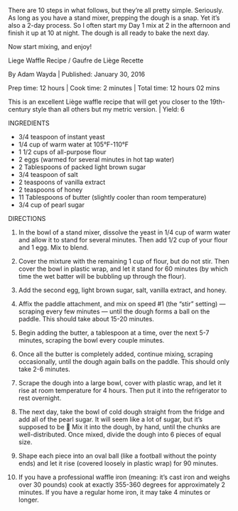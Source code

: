 There are 10 steps in what follows, but they’re all pretty simple. Seriously. As long as you have a stand mixer, prepping the dough is a snap. Yet it’s also a 2-day process. So I often start my Day 1 mix at 2 in the afternoon and finish it up at 10 at night. The dough is all ready to bake the next day.

Now start mixing, and enjoy!

Liege Waffle Recipe / Gaufre de Liège Recette

By Adam Wayda | Published: January 30, 2016

Prep time: 12 hours | Cook time: 2 minutes | Total time: 12 hours 02 mins

This is an excellent Liège waffle recipe that will get you closer to the 19th-century style than all others but my metric version. | Yield: 6

INGREDIENTS
* 3/4 teaspoon of instant yeast
* 1/4 cup of warm water at 105°F-110°F
* 1 1/2 cups of all-purpose flour
* 2 eggs (warmed for several minutes in hot tap water)
* 2 Tablespoons of packed light brown sugar
* 3/4 teaspoon of salt
* 2 teaspoons of vanilla extract
* 2 teaspoons of honey
* 11 Tablespoons of butter (slightly cooler than room temperature)
* 3/4 cup of pearl sugar

DIRECTIONS

1. In the bowl of a stand mixer, dissolve the yeast in 1/4 cup of warm water and allow it to stand for several minutes. Then add 1/2 cup of your flour and 1 egg. Mix to blend.

2. Cover the mixture with the remaining 1 cup of flour, but do not stir. Then cover the bowl in plastic wrap, and let it stand for 60 minutes (by which time the wet batter will be bubbling up through the flour).

3. Add the second egg, light brown sugar, salt, vanilla extract, and honey.

4. Affix the paddle attachment, and mix on speed #1 (the “stir” setting) — scraping every few minutes — until the dough forms a ball on the paddle. This should take about 15-20 minutes.

5. Begin adding the butter, a tablespoon at a time, over the next 5-7 minutes, scraping the bowl every couple minutes.

6. Once all the butter is completely added, continue mixing, scraping occasionally, until the dough again balls on the paddle. This should only take 2-6 minutes.

7. Scrape the dough into a large bowl, cover with plastic wrap, and let it rise at room temperature for 4 hours. Then put it into the refrigerator to rest overnight.

8. The next day, take the bowl of cold dough straight from the fridge and add all of the pearl sugar. It will seem like a lot of sugar, but it’s supposed to be 🙂 Mix it into the dough, by hand, until the chunks are well-distributed. Once mixed, divide the dough into 6 pieces of equal size.

9. Shape each piece into an oval ball (like a football without the pointy ends) and let it rise (covered loosely in plastic wrap) for 90 minutes.

10. If you have a professional waffle iron (meaning: it’s cast iron and weighs over 30 pounds) cook at exactly 355-360 degrees for approximately 2 minutes. If you have a regular home iron, it may take 4 minutes or longer.
